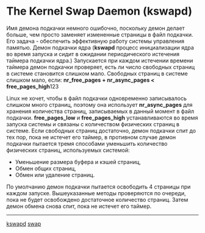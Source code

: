 # The Kernel Swap Daemon (kswapd)
Имя демона подкачки немного ошибочно, поскольку демон делает больше, чем просто заменяет измененные страницы в файл подкачки. Его задача - обеспечить эффективную работу системы управления памятью. Демон подкачки ядра (**kswapd** процесс инициализации ядра во время запуска и сидит в ожидании периодического истечения таймера подкачки ядра.) Запускается при каждом истечении времени таймера демон подкачки проверяет, есть ли число свободных страниц в системе становится слишком мало. Свободных страниц в системе слишком мало, если: **nr_free_pages + nr_async_pages < free_pages_high**123

Linux не хочет, чтобы в файл подкачки одновременно записывалось слишком много страниц, поэтому она использует **nr_async_pages** для хранения количества страниц, записываемых в данный момент в файл подкачки. **free_pages_low** и **free_pages_high** устанавливаются во время запуска системы и связаны с количеством физических страниц в системе. Если свободных страниц достаточно, демон подкачки спит до тех пор, пока не истечет его таймер, в противном случае демон подкачки пытается тремя способами уменьшить количество физических страниц, используемых системой:
- Уменьшение размера буфера и кэшей страниц,
- Обмен общих страниц,
- Обмен или удаление страниц.

По умолчанию демон подкачки пытается освободить 4 страницы при каждом запуске. Вышеуказанные методы проверяются по очереди, пока не будет освобождено достаточное количество страниц. Затем демон обмена снова спит, пока не истечет его таймер.

**********
[kswapd](/tags/kswapd.md)
[swap](/tags/swap.md)
